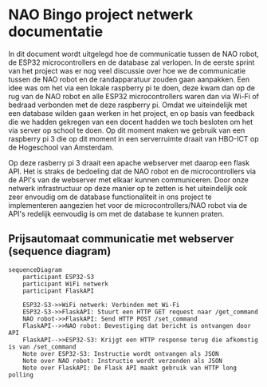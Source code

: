 # NAO Bingo project netwerk documentatie

In dit document wordt uitgelegd hoe de communicatie tussen de NAO robot, de ESP32 microcontrollers en de database zal verlopen. In de eerste sprint van het project was er nog veel discussie over hoe we de communicatie tussen de NAO robot en de randapparatuur zouden gaan aanpakken. Een idee was om het via een lokale raspberry pi te doen, deze kwam dan op de rug van de NAO robot en alle ESP32 microcontrollers waren dan via Wi-Fi of bedraad verbonden met de deze raspberry pi. Omdat we uiteindelijk met een database wilden gaan werken in het project, en op basis van feedback die we hadden gekregen van een docent hadden we toch besloten om het via server op school te doen. Op dit moment maken we gebruik van een raspberry pi 3 die op dit moment in een serverruimte draait van HBO-ICT op de Hogeschool van Amsterdam. 

Op deze rasberry pi 3 draait een apache webserver met daarop een flask API. Het is straks de bedoeling dat de NAO robot en de microcontrollers via de API's van de webserver met elkaar kunnen communiceren. Door onze netwerk infrastructuur op deze manier op te zetten is het uiteindelijk ook zeer envoudig om de database functionaliteit in ons project te implementeren aangezien het voor de microcontrollers/NAO robot via de API's redelijk eenvoudig is om met de database te kunnen praten.

## Prijsautomaat communicatie met webserver (sequence diagram)

```mermaid
sequenceDiagram
    participant ESP32-S3
    participant WiFi netwerk
    participant FlaskAPI

    ESP32-S3->>WiFi netwerk: Verbinden met Wi-Fi
    ESP32-S3->>FlaskAPI: Stuurt een HTTP GET request naar /get_command
    NAO robot->>FlaskAPI: Send HTTP POST /set_command
    FlaskAPI-->>NAO robot: Bevestiging dat bericht is ontvangen door API
    FlaskAPI-->>ESP32-S3: Krijgt een HTTP response terug die afkomstig is van /set_command
    Note over ESP32-S3: Instructie wordt ontvangen als JSON
    Note over NAO robot: Instructie wordt verzonden als JSON
    Note over FlaskAPI: De Flask API maakt gebruik van HTTP long polling

